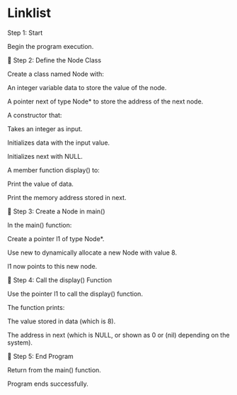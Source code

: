 # Linklist
Step 1: Start

Begin the program execution.

🔹 Step 2: Define the Node Class

Create a class named Node with:

An integer variable data to store the value of the node.

A pointer next of type Node* to store the address of the next node.

A constructor that:

Takes an integer as input.

Initializes data with the input value.

Initializes next with NULL.

A member function display() to:

Print the value of data.

Print the memory address stored in next.

🔹 Step 3: Create a Node in main()

In the main() function:

Create a pointer l1 of type Node*.

Use new to dynamically allocate a new Node with value 8.

l1 now points to this new node.

🔹 Step 4: Call the display() Function

Use the pointer l1 to call the display() function.

The function prints:

The value stored in data (which is 8).

The address in next (which is NULL, or shown as 0 or (nil) depending on the system).

🔹 Step 5: End Program

Return from the main() function.

Program ends successfully.

